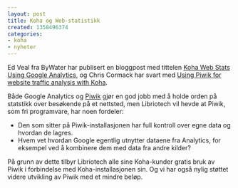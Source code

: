 ```yaml
---
layout: post
title: Koha og Web-statistikk
created: 1358496374
categories:
- koha
- nyheter
---
```

<p>Ed Veal fra ByWater har publisert en bloggpost med tittelen <a href="http://bywatersolutions.com/2013/01/17/koha-google-analytics/">Koha Web Stats Using Google Analytics</a>, og Chris Cormack har svart med <a href="http://blog.bigballofwax.co.nz/2013/01/18/using-piwik-for-website-traffic-analysis-with-koha/">Using Piwik for website traffic analysis with Koha</a>.</p>

<p>Både Google Analytics og <a href="http://piwik.org/">Piwik</a> gjør en god jobb med å holde orden på statstikk over besøkende på et nettsted, men Libriotech vil hevde at Piwik, som fri programvare, har noen fordeler:</p>

<ul>
<li>Den som sitter på Piwik-installasjonen har full kontroll over egne data og hvordan de lagres.</li>
<li>Hvem vet hvordan Google egentlig utnytter dataene fra Analytics, for eksempel ved å kombinere dem med data fra andre kilder?</li>
</ul>

<p>På grunn av dette tilbyr Libriotech alle sine Koha-kunder gratis bruk av Piwik i forbindelse med Koha-installasjonen sin. Og vi har også nylig støttet videre utvikling av Piwik med et mindre beløp.</p>

